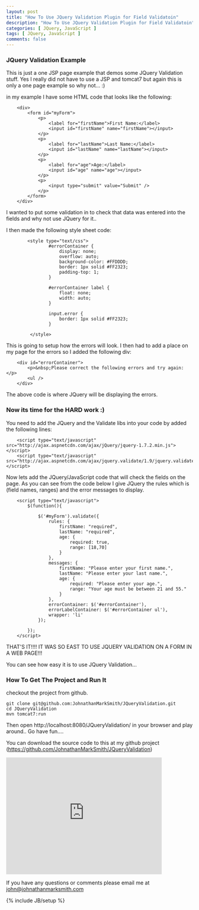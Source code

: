 ```yaml
---
layout: post
title: "How To Use JQuery Validation Plugin for Field Validatoin"
description: "How To Use JQuery Validation Plugin for Field Validatoin"
categories: [ JQuery, JavaScript ]
tags: [ JQuery, JavaScript ]
comments: false
---
```


### JQuery Validation Example

This is just a one JSP page example that demos some JQuery Validation stuff.  Yes I really did not have to use a JSP and tomcat7 but again this is only a one page example so why not... :)

in my example I have some HTML code that looks like the following:

        <div>
            <form id="myForm">
                <p>
                    <label for="firstName">First Name:</label>
                    <input id="firstName" name="firstName"></input>
                </p>
                <p>
                    <label for="lastName">Last Name:</label>
                    <input id="lastName" name="lastName"></input>
                </p>
                <p>
                    <label for="age">Age:</label>
                    <input id="age" name="age"></input>
                </p>
                <p>
                    <input type="submit" value="Submit" />
                </p>
            </form>
        </div>

I wanted to put some validation in to check that data was entered into the fields and why not use JQuery for it..

I then made the following style sheet code:

            <style type="text/css">
                    #errorContainer {
                        display: none;
                        overflow: auto;
                        background-color: #FFDDDD;
                        border: 1px solid #FF2323;
                        padding-top: 1;
                    }

                    #errorContainer label {
                        float: none;
                        width: auto;
                    }

                    input.error {
                        border: 1px solid #FF2323;
                    }

             </style>


This is going to setup how the errors will look.  I then had to add a place on my page for the errors so I added the following div:

        <div id="errorContainer">
            <p>&nbsp;Please correct the following errors and try again:</p>
            <ul />
        </div>

The above code is where JQuery will be displaying the errors.

### Now its time for the HARD work :)

You need to add the JQuery and the Validate libs into your code by added the following lines:

        <script type="text/javascript" src="http://ajax.aspnetcdn.com/ajax/jQuery/jquery-1.7.2.min.js"></script>
        <script type="text/javascript" src="http://ajax.aspnetcdn.com/ajax/jquery.validate/1.9/jquery.validate.min.js"></script>

Now lets add the JQuery/JavaScript code that will check the fields on the page.  As you can see from the code below I give JQuery the rules which is (field names, ranges) and the error messages to display.


        <script type="text/javascript">
            $(function(){

                $('#myForm').validate({
                    rules: {
                        firstName: "required",
                        lastName: "required",
                        age: {
                            required: true,
                            range: [18,70]
                        }
                    },
                    messages: {
                        firstName: "Please enter your first name.",
                        lastName: "Please enter your last name.",
                        age: {
                            required: "Please enter your age.",
                            range: "Your age must be between 21 and 55."
                        }
                    },
                    errorContainer: $('#errorContainer'),
                    errorLabelContainer: $('#errorContainer ul'),
                    wrapper: 'li'
                });

            });
        </script>


THAT'S IT!!!! IT WAS SO EAST TO USE JQUERY VALIDATION ON A FORM IN A WEB PAGE!!!


You can see how easy it is to use JQuery Validation...


### How To Get The Project and Run It

checkout the project from github.

    git clone git@github.com:JohnathanMarkSmith/JQueryValidation.git
    cd JQueryValidation
    mvn tomcat7:run

Then open http://localhost:8080/JQueryValidation/ in your browser and play around.. Go have fun....

You can download the source code to this at my github project (https://github.com/JohnathanMarkSmith/JQueryValidation)


<object width="420" height="315"><param name="movie" value="http://www.youtube.com/v/Ju_74SWv1TY?version=3&amp;hl=en_US"></param><param name="allowFullScreen" value="true"></param><param name="allowscriptaccess" value="always"></param><embed src="http://www.youtube.com/v/Ju_74SWv1TY?version=3&amp;hl=en_US" type="application/x-shockwave-flash" width="420" height="315" allowscriptaccess="always" allowfullscreen="true"></embed></object>


If you have any questions or comments please email me at <a href="mailto:john@johnathanmarksmith.com">john@johnathanmarksmith.com</a>




{% include JB/setup %}
